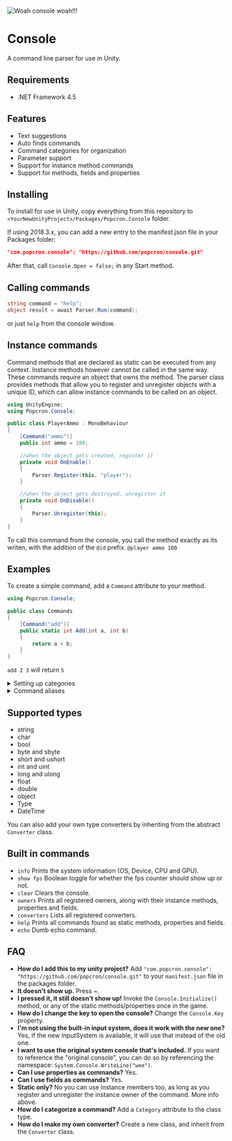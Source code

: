 ![Woah console woah!!!](https://cdn.discordapp.com/attachments/377316629220032523/529091513104465920/unknown.png)

# Console

A command line parser for use in Unity.

## Requirements

- .NET Framework 4.5

## Features

- Text suggestions
- Auto finds commands
- Command categories for organization
- Parameter support
- Support for instance method commands
- Support for methods, fields and properties

## Installing

To install for use in Unity, copy everything from this repository to `<YourNewUnityProject>/Packages/Popcron.Console` folder.

If using 2018.3.x, you can add a new entry to the manifest.json file in your Packages folder:

```json
"com.popcron.console": "https://github.com/popcron/console.git"
```

After that, call `Console.Open = false;` in any Start method.

## Calling commands

```cs
string command = "help";
object result = await Parser.Run(command);
```

or just `help` from the console window.

## Instance commands

Command methods that are declared as static can be executed from any context. Instance methods however cannot be called in the same way. These commands require an object that owns the method. The parser class provides methods that allow you to register and unregister objects with a unique ID, which can allow instance commands to be called on an object.

```cs
using UnityEngine;
using Popcron.Console;

public class PlayerAmmo : MonoBehaviour
{
    [Command("ammo")]
    public int ammo = 100;

    //when the object gets created, register it
    private void OnEnable()
    {
        Parser.Register(this, "player");
    }

    //when the object gets destroyed, unregister it
    private void OnDisable()
    {
        Parser.Unregister(this);
    }
}
```

To call this command from the console, you call the method exactly as its writen, with the addition of the `@id` prefix.
`@player ammo 100`

## Examples

To create a simple command, add a `Command` attribute to your method.

```cs
using Popcron.Console;

public class Commands
{
    [Command("add")]
    public static int Add(int a, int b)
    {
        return a + b;
    }
}
```

`add 2 3` will return `5`

<details>
    <summary>Setting up categories</summary>
    
Categories arent necessary, but they allow you to categorize commands into a list which can be retrieved using `Parser.Categories`. To add categories, add a `Category` attribute to the class itself. This is primarely useful when listing all of the commands using `help`.
```cs
using Popcron.Console;

[Category("Default commands")]
public class Commands
{
[Command("add")]
public static int Add(int a, int b)
{
return a + b;
}
}

````
</details>

<details>
    <summary>Command aliases</summary>

Commands can have multiple aliases. To give a command another calling name, add the `Alias` attribute
```cs
using Popcron.Console;

[Category("Default commands")]
public class Commands
{
    [Alias("+")]
    [Command("add")]
    public static int Add(int a, int b)
    {
        return a + b;
    }
}
````

`+ 2 3` will return `5`

`add 7 -2` will return `5`

</details>

## Supported types

- string
- char
- bool
- byte and sbyte
- short and ushort
- int and uint
- long and ulong
- float
- double
- object
- Type
- DateTime

You can also add your own type converters by inheriting from the abstract `Converter` class.

## Built in commands

- `info` Prints the system information (OS, Device, CPU and GPU).
- `show fps` Boolean toggle for whether the fps counter should show up or not.
- `clear` Clears the console.
- `owners` Prints all registered owners, along with their instance methods, properties and fields.
- `converters` Lists all registered converters.
- `help` Prints all commands found as static methods, properties and fields.
- `echo` Dumb echo command.

## FAQ

- **How do I add this to my unity project?**
  Add `"com.popcron.console": "https://github.com/popcron/console.git"` to your `manifest.json` file in the packages folder.
- **It doesn't show up.**
  Press ~.
- **I pressed it, it still doesn't show up!**
  Invoke the `Console.Initialize()` method, or any of the static methods/properties once in the game.
- **How do I change the key to open the console?**
  Change the `Console.Key` property.
- **I'm not using the built-in input system, does it work with the new one?**
  Yes, if the new InputSystem is available, it will use that instead of the old one.
- **I want to use the original system console that's included.**
  If you want to reference the "original console", you can do so by referencing the namespace: `System.Console.WriteLine("wee")`.
- **Can I use properties as commands?**
  Yes.
- **Can I use fields as commands?**
  Yes.
- **Static only?**
  No you can use instance members too, as long as you register and unregister the instance owner of the command. More info above.
- **How do I categorize a command?**
  Add a `Category` attribute to the class type.
- **How do I make my own converter?**
  Create a new class, and inherit from the `Converter` class.
